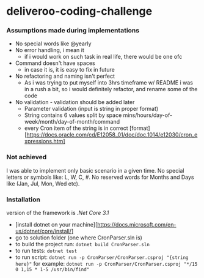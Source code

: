 # deliveroo-coding-challenge

### Assumptions made during implementations
- No special words like @yearly
- No error handling, i mean it
    - if i would work on such task in real life, there would be one ofc
- Command doesn't have spaces
    - in case it is, it is easy to fix in future
- No refactoring and naming isn't perfect
    - As i was trying to put myself into 3hrs timeframe w/ README i was in a rush a bit, so i would definitely refactor, and rename some of the code
- No validation - validation should be added later
    - Parameter validation (input is string in proper format)
    - String contains 6 values split by space mins/hours/day-of-week/month/day-of-month/command
    - every Cron item of the string is in correct [format][https://docs.oracle.com/cd/E12058_01/doc/doc.1014/e12030/cron_expressions.htm]


### Not achieved

I was able to implement only basic scenario in a given time. No special letters or symbols like: L, W, C, #. No reserved words for Months and Days like (Jan, Jul, Mon, Wed etc). 

### Installation
version of the framework is *.Net Core 3.1*

- [install dotnet on your machine][https://docs.microsoft.com/en-us/dotnet/core/install/] 
- go to solution folder (one where CronParser.sln is)
- to build the project run: `dotnet build CronParser.sln`
- to run tests: `dotnet test`
- to run script: `dotnet run -p CronParser/CronParser.csproj "{string here}"`
    for example: `dotnet run -p CronParser/CronParser.csproj "*/15 0 1,15 * 1-5 /usr/bin/find"`